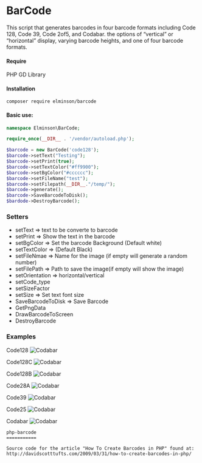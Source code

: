 # BarCode

This script that generates barcodes in four barcode formats including
Code 128, Code 39, Code 2of5, and Codabar. the options of “vertical” or “horizontal” display,
varying barcode heights, and one of four barcode formats. 

#### Require
PHP GD Library

#### Installation

```composer require elminson/barcode```

#### Basic use:
```php
namespace Elminson\BarCode;

require_once(__DIR__ . '/vendor/autoload.php');

$barcode = new BarCode('code128');
$barcode->setText("Testing");
$barcode->setPrint(true);
$barcode->setTextColor("#ff9900");
$barcode->setBgColor("#cccccc");
$barcode->setFileName("test");
$barcode->setFilepath(__DIR__."/temp/");
$barcode->generate();
$barcode->SaveBarcodeToDisk();
$bardode->DestroyBarcode();
```
### Setters
* setText => text to be converte to barcode
* setPrint => Show the text in the barcode
* setBgColor => Set the barcode Background (Default white)
* setTextColor => (Default Black)
* setFileNmae => Name for the image (if empty will generate a random number)
* setFilePath => Path to save the image(if empty will show the image) 
* setOrientation  => horizontal/vertical
* setCode_type
* setSizeFactor
* setSize => Set text font size 
* SaveBarcodeToDisk => Save Barcode
* GetPngData
* DrawBarcodeToScreen
* DestroyBarcode



### Examples
Code128
![Codabar](https://github.com/elminson/barcode/blob/master/temp/code128.png)

Code128C
![Codabar](https://github.com/elminson/barcode/blob/master/temp/code128c.png)

Code128B
![Codabar](https://github.com/elminson/barcode/blob/master/temp/code128b.png)

Code28A
![Codabar](https://github.com/elminson/barcode/blob/master/temp/code128a.png)

Code39
![Codabar](https://github.com/elminson/barcode/blob/master/temp/code39.png)

Code25
![Codabar](https://github.com/elminson/barcode/blob/master/temp/code25.png)

Codabar
![Codabar](https://github.com/elminson/barcode/blob/master/temp/codabar.png)


````
php-barcode
===========

Source code for the article "How To Create Barcodes in PHP" found at: 
http://davidscotttufts.com/2009/03/31/how-to-create-barcodes-in-php/
